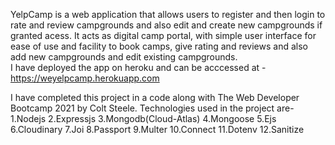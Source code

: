 YelpCamp is a web application that allows users to register and then login to rate and review campgrounds and also edit and create new campgrounds if granted acess.
It acts as digital camp portal, with simple user interface for ease of use and facility to book camps, give rating and reviews and also add new campgrounds and edit existing campgrounds.  
I have deployed the app on heroku and can be acccessed at - https://weyelpcamp.herokuapp.com

I have completed this project in a code along with The Web Developer Bootcamp 2021 by Colt Steele.
 Technologies used in the project are-
 1.Nodejs
 2.Expressjs
 3.Mongodb(Cloud-Atlas)
 4.Mongoose
 5.Ejs
 6.Cloudinary
 7.Joi
 8.Passport
 9.Multer
 10.Connect
 11.Dotenv
 12.Sanitize
